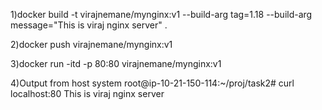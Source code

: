 1)docker build -t virajnemane/mynginx:v1 --build-arg tag=1.18 --build-arg message="This is viraj nginx server" .


2)docker push virajnemane/mynginx:v1

3)docker run -itd -p 80:80 virajnemane/mynginx:v1

4)Output from host system
root@ip-10-21-150-114:~/proj/task2# curl localhost:80
This is viraj nginx server
